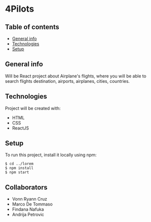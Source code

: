 # 4Pilots

## Table of contents

- [General info](#general-info)
- [Technologies](#technologies)
- [Setup](#setup)

## General info

Will be React project about Airplane's flights, where you will be able to search flights destination, airports, airplanes, cities, countries.

## Technologies

Project will be created with:

- HTML
- CSS
- ReactJS

## Setup

To run this project, install it locally using npm:

```
$ cd ../lorem
$ npm install
$ npm start
```

## Collaborators

- Vonn Ryann Cruz
- Marco De Tommaso
- Findana Nafuka
- Andrija Petrovic
